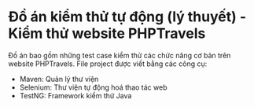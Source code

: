 # Đồ án kiểm thử tự động (lý thuyết) - Kiểm thử website PHPTravels

Đồ án bao gồm những test case kiểm thử các chức năng cơ bản trên website PHPTravels. File project được viết bằng các công cụ:

- Maven: Quản lý thư viện
- Selenium: Thư viện tự động hoá thao tác web
- TestNG: Framework kiểm thử Java
